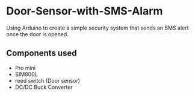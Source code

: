 # Door-Sensor-with-SMS-Alarm
Using Arduino to create a simple security system that sends an SMS alert once the door is opened.

## Components used
 - Pro mini
 - SIM800L
 - reed switch (Door sensor)
 - DC/DC Buck Converter
